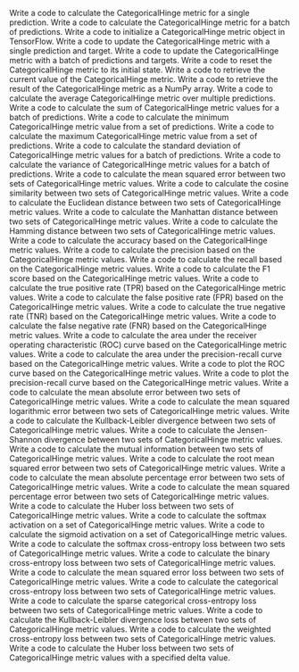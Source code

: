 Write a code to calculate the CategoricalHinge metric for a single prediction.
Write a code to calculate the CategoricalHinge metric for a batch of predictions.
Write a code to initialize a CategoricalHinge metric object in TensorFlow.
Write a code to update the CategoricalHinge metric with a single prediction and target.
Write a code to update the CategoricalHinge metric with a batch of predictions and targets.
Write a code to reset the CategoricalHinge metric to its initial state.
Write a code to retrieve the current value of the CategoricalHinge metric.
Write a code to retrieve the result of the CategoricalHinge metric as a NumPy array.
Write a code to calculate the average CategoricalHinge metric over multiple predictions.
Write a code to calculate the sum of CategoricalHinge metric values for a batch of predictions.
Write a code to calculate the minimum CategoricalHinge metric value from a set of predictions.
Write a code to calculate the maximum CategoricalHinge metric value from a set of predictions.
Write a code to calculate the standard deviation of CategoricalHinge metric values for a batch of predictions.
Write a code to calculate the variance of CategoricalHinge metric values for a batch of predictions.
Write a code to calculate the mean squared error between two sets of CategoricalHinge metric values.
Write a code to calculate the cosine similarity between two sets of CategoricalHinge metric values.
Write a code to calculate the Euclidean distance between two sets of CategoricalHinge metric values.
Write a code to calculate the Manhattan distance between two sets of CategoricalHinge metric values.
Write a code to calculate the Hamming distance between two sets of CategoricalHinge metric values.
Write a code to calculate the accuracy based on the CategoricalHinge metric values.
Write a code to calculate the precision based on the CategoricalHinge metric values.
Write a code to calculate the recall based on the CategoricalHinge metric values.
Write a code to calculate the F1 score based on the CategoricalHinge metric values.
Write a code to calculate the true positive rate (TPR) based on the CategoricalHinge metric values.
Write a code to calculate the false positive rate (FPR) based on the CategoricalHinge metric values.
Write a code to calculate the true negative rate (TNR) based on the CategoricalHinge metric values.
Write a code to calculate the false negative rate (FNR) based on the CategoricalHinge metric values.
Write a code to calculate the area under the receiver operating characteristic (ROC) curve based on the CategoricalHinge metric values.
Write a code to calculate the area under the precision-recall curve based on the CategoricalHinge metric values.
Write a code to plot the ROC curve based on the CategoricalHinge metric values.
Write a code to plot the precision-recall curve based on the CategoricalHinge metric values.
Write a code to calculate the mean absolute error between two sets of CategoricalHinge metric values.
Write a code to calculate the mean squared logarithmic error between two sets of CategoricalHinge metric values.
Write a code to calculate the Kullback-Leibler divergence between two sets of CategoricalHinge metric values.
Write a code to calculate the Jensen-Shannon divergence between two sets of CategoricalHinge metric values.
Write a code to calculate the mutual information between two sets of CategoricalHinge metric values.
Write a code to calculate the root mean squared error between two sets of CategoricalHinge metric values.
Write a code to calculate the mean absolute percentage error between two sets of CategoricalHinge metric values.
Write a code to calculate the mean squared percentage error between two sets of CategoricalHinge metric values.
Write a code to calculate the Huber loss between two sets of CategoricalHinge metric values.
Write a code to calculate the softmax activation on a set of CategoricalHinge metric values.
Write a code to calculate the sigmoid activation on a set of CategoricalHinge metric values.
Write a code to calculate the softmax cross-entropy loss between two sets of CategoricalHinge metric values.
Write a code to calculate the binary cross-entropy loss between two sets of CategoricalHinge metric values.
Write a code to calculate the mean squared error loss between two sets of CategoricalHinge metric values.
Write a code to calculate the categorical cross-entropy loss between two sets of CategoricalHinge metric values.
Write a code to calculate the sparse categorical cross-entropy loss between two sets of CategoricalHinge metric values.
Write a code to calculate the Kullback-Leibler divergence loss between two sets of CategoricalHinge metric values.
Write a code to calculate the weighted cross-entropy loss between two sets of CategoricalHinge metric values.
Write a code to calculate the Huber loss between two sets of CategoricalHinge metric values with a specified delta value.